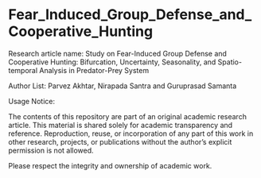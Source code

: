 # Fear_Induced_Group_Defense_and_Cooperative_Hunting
Research article name: Study on Fear-Induced Group Defense and Cooperative Hunting: Bifurcation, Uncertainty, Seasonality, and Spatio-temporal Analysis in Predator-Prey System

Author List: Parvez Akhtar, Nirapada Santra and Guruprasad Samanta

Usage Notice:

The contents of this repository are part of an original academic research article. This material is shared solely for academic transparency and reference. Reproduction, reuse, or incorporation of any part of this work in other research, projects, or publications without the author’s explicit permission is not allowed.

Please respect the integrity and ownership of academic work.
